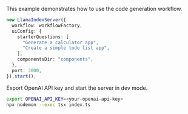 This example demonstrates how to use the code generation workflow.

```ts
new LlamaIndexServer({
  workflow: workflowFactory,
  uiConfig: {
    starterQuestions: [
      "Generate a calculator app",
      "Create a simple todo list app",
    ],
    componentsDir: "components",
  },
  port: 3000,
}).start();
```

Export OpenAI API key and start the server in dev mode.

```bash
export OPENAI_API_KEY=<your-openai-api-key>
npx nodemon --exec tsx index.ts
```
